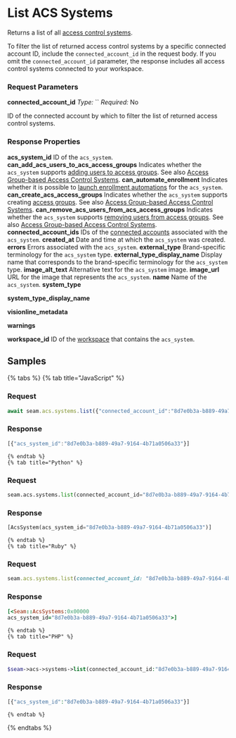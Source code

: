 # List ACS Systems

Returns a list of all <a href="https://docs.seam.co/latest/capability-guides/access-systems">access control systems</a>.

To filter the list of returned access control systems by a specific connected account ID, include the 
`connected_account_id` in the request body. If you omit the `connected_account_id` parameter, the 
response includes all access control systems connected to your workspace.


### Request Parameters

**connected_account_id**
*Type:* ``
*Required:* No

ID of the connected account by which to filter the list of returned access control systems.

### Response Properties

**acs_system_id**
ID of the `acs_system`.
**can_add_acs_users_to_acs_access_groups**
Indicates whether the `acs_system` supports <a href="https://docs.seam.co/latest/capability-guides/access-systems/assigning-users-to-access-groups#add-an-acs-user-to-an-access-group">adding users to access groups</a>. See also <a href="https://docs.seam.co/latest/capability-guides/access-systems/understanding-access-control-system-differences#access-group-based-access-control-systems">Access Group-based Access Control Systems</a>.
**can_automate_enrollment**
Indicates whether it is possible to <a href="https://docs.seam.co/latest/capability-guides/mobile-access-in-development/issuing-mobile-credentials-from-an-access-control-system#prepare-the-phones-for-a-user-identity-to-start-receiving-mobile-credentials-using-an-enrollment-aut">launch enrollment automations</a> for the `acs_system`.
**can_create_acs_access_groups**
Indicates whether the `acs_system` supports creating <a href="https://docs.seam.co/latest/capability-guides/access-systems/assigning-users-to-access-groups">access groups</a>. See also <a href="https://docs.seam.co/latest/capability-guides/access-systems/understanding-access-control-system-differences#access-group-based-access-control-systems">Access Group-based Access Control Systems</a>.
**can_remove_acs_users_from_acs_access_groups**
Indicates whether the `acs_system` supports <a href="https://docs.seam.co/latest/capability-guides/access-systems/assigning-users-to-access-groups#remove-an-acs-user-from-an-access-group">removing users from access groups</a>. See also <a href="https://docs.seam.co/latest/capability-guides/access-systems/understanding-access-control-system-differences#access-group-based-access-control-systems">Access Group-based Access Control Systems</a>.
**connected_account_ids**
IDs of the <a href="https://docs.seam.co/latest/core-concepts/connected-accounts">connected accounts</a> associated with the `acs_system`.
**created_at**
Date and time at which the `acs_system` was created.
**errors**
Errors associated with the `acs_system`.
**external_type**
Brand-specific terminology for the `acs_system` type.
**external_type_display_name**
Display name that corresponds to the brand-specific terminology for the `acs_system` type.
**image_alt_text**
Alternative text for the `acs_system` image.
**image_url**
URL for the image that represents the `acs_system`.
**name**
Name of the `acs_system`.
**system_type**

**system_type_display_name**

**visionline_metadata**

**warnings**

**workspace_id**
ID of the <a href="https://docs.seam.co/latest/core-concepts/workspaces">workspace</a> that contains the `acs_system`.

## Samples

{% tabs %}
    {% tab title="JavaScript" %}
  ### Request
  ```javascript
  await seam.acs.systems.list({"connected_account_id":"8d7e0b3a-b889-49a7-9164-4b71a0506a33"})
  ```

  ### Response
  ```javascript
  [{"acs_system_id":"8d7e0b3a-b889-49a7-9164-4b71a0506a33"}]
  ```
    {% endtab %}
    {% tab title="Python" %}
  ### Request
  ```python
  seam.acs.systems.list(connected_account_id="8d7e0b3a-b889-49a7-9164-4b71a0506a33")
  ```

  ### Response
  ```python
  [AcsSystem(acs_system_id="8d7e0b3a-b889-49a7-9164-4b71a0506a33")]
  ```
    {% endtab %}
    {% tab title="Ruby" %}
  ### Request
  ```ruby
  seam.acs.systems.list(connected_account_id: "8d7e0b3a-b889-49a7-9164-4b71a0506a33")
  ```

  ### Response
  ```ruby
  [<Seam::AcsSystems:0x00000
acs_system_id="8d7e0b3a-b889-49a7-9164-4b71a0506a33">]
  ```
    {% endtab %}
    {% tab title="PHP" %}
  ### Request
  ```php
  $seam->acs->systems->list(connected_account_id:"8d7e0b3a-b889-49a7-9164-4b71a0506a33")
  ```

  ### Response
  ```php
  [{"acs_system_id":"8d7e0b3a-b889-49a7-9164-4b71a0506a33"}]
  ```
    {% endtab %}
{% endtabs %}
